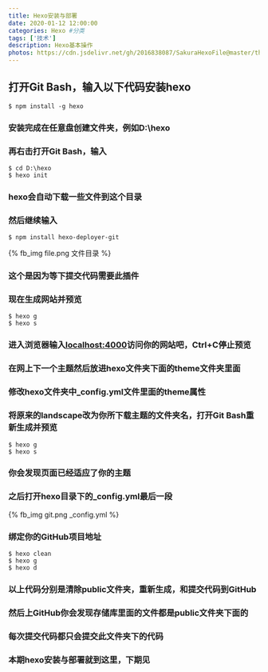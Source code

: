 ```yaml
---
title: Hexo安装与部署
date: 2020-01-12 12:00:00
categories: Hexo #分类
tags: ['技术']
description: Hexo基本操作
photos: https://cdn.jsdelivr.net/gh/2016838087/SakuraHexoFile@master/themes/images/bg.jpg #背景图
---
```


## 打开Git Bash，输入以下代码安装hexo
<!-- more -->
```
$ npm install -g hexo
```
### 安装完成在任意盘创建文件夹，例如D:\hexo
### 再右击打开Git Bash，输入
```
$ cd D:\hexo
$ hexo init
```
### hexo会自动下载一些文件到这个目录
### 然后继续输入
```
$ npm install hexo-deployer-git
```

{% fb_img file.png 文件目录 %}

### 这个是因为等下提交代码需要此插件
### 现在生成网站并预览
```
$ hexo g
$ hexo s
```

### 进入浏览器输入[localhost:4000](localhost:4000 "localhost:4000")访问你的网站吧，Ctrl+C停止预览
### 在网上下一个主题然后放进hexo文件夹下面的theme文件夹里面
### 修改hexo文件夹中_config.yml文件里面的theme属性
### 将原来的landscape改为你所下载主题的文件夹名，打开Git Bash重新生成并预览
```
$ hexo g
$ hexo s
```
### 你会发现页面已经适应了你的主题
### 之后打开hexo目录下的_config.yml最后一段
{% fb_img git.png _config.yml %}
### 绑定你的GitHub项目地址
```
$ hexo clean
$ hexo g
$ hexo d
```
### 以上代码分别是清除public文件夹，重新生成，和提交代码到GitHub
### 然后上GitHub你会发现存储库里面的文件都是public文件夹下面的
### 每次提交代码都只会提交此文件夹下的代码
### 本期hexo安装与部署就到这里，下期见